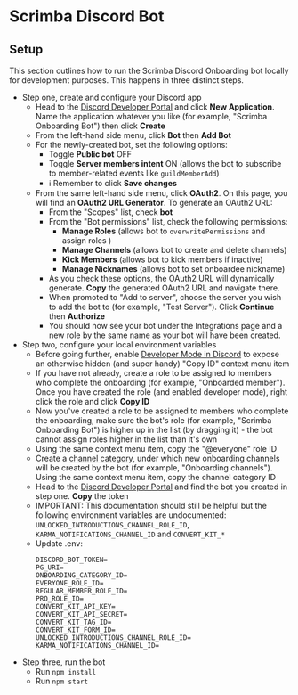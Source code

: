 # Scrimba Discord Bot

## Setup
This section outlines how to run the Scrimba Discord Onboarding bot locally for development purposes. This happens in three distinct steps.
- Step one, create and configure your Discord app
  - Head to the [Discord Developer Portal](https://discord.com/developers/applications) and click **New
  Application**. Name the application whatever you like (for example, "Scrimba Onboarding Bot") then click **Create**
  - From the left-hand side menu, click **Bot** then **Add Bot**
  - For the newly-created bot, set the following options:
    - Toggle **Public bot** OFF
    - Toggle **Server members intent** ON (allows the bot to subscribe to member-related events like `guildMemberAdd`)
    - ℹ️ Remember to click **Save changes**
  - From the same left-hand side menu, click **OAuth2**. On this page, you will find an **OAuth2 URL Generator**. To generate an OAuth2 URL:
    - From the "Scopes" list, check **bot** 
    - From the "Bot permissions" list, check the following permissions:
      - **Manage Roles** (allows bot to `overwritePermissions` and assign roles )
      - **Manage Channels** (allows bot to create and delete channels)
      - **Kick Members** (allows bot to kick members if inactive)
      - **Manage Nicknames** (allows bot to set onboardee nickname)
    - As you check these options, the OAuth2 URL will dynamically generate. **Copy** the generated OAuth2 URL and navigate there. 
    - When promoted to "Add to server", choose the server you wish to add the bot to (for example, "Test Server"). Click **Continue** then **Authorize**
    - You should now see your bot under the Integrations page and a new role by the same name as your bot will have been created. 
- Step two, configure your local environment variables
  - Before going further, enable [Developer Mode in Discord](https://discord.com/developers/docs/game-sdk/store#:~:text=Open%20up%20the%20Discord%20app,and%20enter%20your%20application%20ID) to expose an otherwise hidden (and super handy) "Copy ID" context menu item
  - If you have not already, create a role to be assigned to members who complete the onboarding (for example, "Onboarded member"). Once you have created the role (and enabled developer mode), right click the role and click **Copy ID**
  - Now you've created a role to be assigned to members who complete the onboarding, make sure the bot's role (for example, "Scrimba Onboarding Bot") is higher up in the list (by dragging it) - the bot cannot assign roles higher in the list than it's own
  - Using the same context menu item, copy the "@everyone" role ID
  - Create a [channel category](https://support.discord.com/hc/en-us/articles/115001580171-Channel-Categories-101), under which new onboarding channels will be created by the bot (for example, "Onboarding channels"). Using the same context menu item, copy the channel category ID
  - Head to the [Discord Developer Portal](https://discord.com/developers/applications) and find the bot you created in step one. **Copy** the token
  - IMPORTANT: This documentation should still be helpful
    but the following environment variables are
    undocumented: `UNLOCKED_INTRODUCTIONS_CHANNEL_ROLE_ID`,
    `KARMA_NOTIFICATIONS_CHANNEL_ID` and `CONVERT_KIT_*`
  - Update .env:
    ```
    DISCORD_BOT_TOKEN=
    PG_URI=
    ONBOARDING_CATEGORY_ID=
    EVERYONE_ROLE_ID=
    REGULAR_MEMBER_ROLE_ID=
    PRO_ROLE_ID=
    CONVERT_KIT_API_KEY=
    CONVERT_KIT_API_SECRET=
    CONVERT_KIT_TAG_ID=
    CONVERT_KIT_FORM_ID=
    UNLOCKED_INTRODUCTIONS_CHANNEL_ROLE_ID=
    KARMA_NOTIFICATIONS_CHANNEL_ID=
    ```
- Step three, run the bot 
  - Run `npm install`
  - Run `npm start`  
